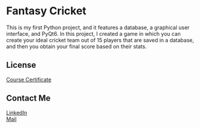 # Fantasy Cricket
This is my first Python project, and it features a database, a graphical user interface, and PyQt6. In this project, I created a game in which you can create your ideal cricket team out of 15 players that are saved in a database, and then you obtain your final score based on their stats.

## License
[Course Certificate](https://trainings.internshala.com/view_certificate/DF62075B-BC66-2104-C093-E5262E2951FF/B79B26B1-2E9F-EE36-27EE-B061659922C3/)

## Contact Me
[LinkedIn](https://www.linkedin.com/in/savaj-kovil/)\
[Mail](https://mail.google.com/mail/u/0/?tab=rm&ogbl#inbox?compose=new)